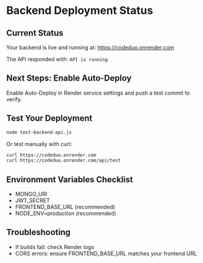 # Backend Deployment Status

## Current Status

Your backend is live and running at:
https://codeduo.onrender.com

The API responded with: `API is running`

## Next Steps: Enable Auto-Deploy

Enable Auto-Deploy in Render service settings and push a test commit to verify.

## Test Your Deployment

```bash
node test-backend-api.js
```

Or test manually with curl:

```bash
curl https://codeduo.onrender.com
curl https://codeduo.onrender.com/api/test
```

## Environment Variables Checklist

- MONGO_URI
- JWT_SECRET
- FRONTEND_BASE_URL (recommended)
- NODE_ENV=production (recommended)

## Troubleshooting

- If builds fail: check Render logs
- CORS errors: ensure FRONTEND_BASE_URL matches your frontend URL
